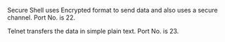 Secure Shell uses Encrypted format to send data and also uses a secure channel.
Port No. is 22.



Telnet transfers the data in simple plain text. 
Port No. is 23.
